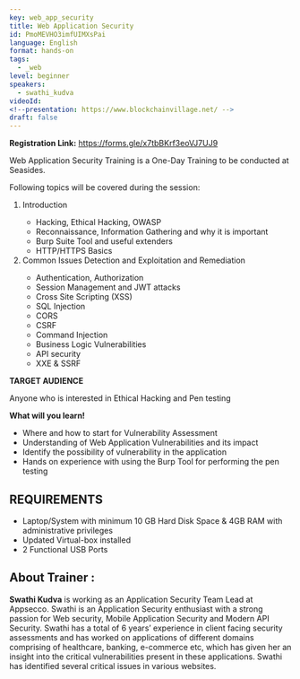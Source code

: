 ```yaml
---
key: web_app_security
title: Web Application Security
id: PmoMEVHO3imfUIMXsPai
language: English
format: hands-on
tags:
  - _web
level: beginner
speakers:
  - swathi_kudva
videoId: 
<!--presentation: https://www.blockchainvillage.net/ -->
draft: false
---
```

<b>Registration Link:</b> https://forms.gle/x7tbBKrf3eoVJ7UJ9
<br>

Web Application Security Training is a One-Day Training to be conducted at Seasides. 

Following topics will be covered during the session:
<ol>
    <li>Introduction</li>
    <ul>
      <li>Hacking, Ethical Hacking, OWASP</li>
      <li>Reconnaissance, Information Gathering and why it is important</li>
      <li>Burp Suite Tool and useful extenders</li>
      <li>HTTP/HTTPS Basics</li>
    </ul>
    <li>Common Issues Detection and Exploitation and Remediation</li>
    <ul>
      <li>Authentication, Authorization</li>
      <li>Session Management and JWT attacks</li>
      <li>Cross Site Scripting (XSS)</li>
      <li>SQL Injection</li>
      <li>CORS</li>
      <li>CSRF</li>
      <li>Command Injection</li>
      <li>Business Logic Vulnerabilities</li>
      <li>API security</li>
      <li>XXE & SSRF</li>
    </ul>
</ol>

**TARGET AUDIENCE**

Anyone who is interested in Ethical Hacking and Pen testing

**What will you learn!**
<ul>
<li>Where and how to start for Vulnerability Assessment</li>
<li>Understanding of Web Application Vulnerabilities and its impact</li>
<li>Identify the possibility of vulnerability in the application</li>
<li>Hands on experience with using the Burp Tool for performing the pen testing</li>
</ul>

 

<h2>REQUIREMENTS</h2>
<ul>
<li>Laptop/System with minimum 10 GB Hard Disk Space & 4GB RAM with administrative
privileges</li>
<li>Updated Virtual-box installed</li>
<li>2 Functional USB Ports</li>
</ul>

<h2>About Trainer :</h2>

**Swathi Kudva** is working as an Application Security Team Lead at Appsecco. Swathi is an Application
Security enthusiast with a strong passion for Web security, Mobile Application Security and Modern API Security. Swathi has a total of 6 years’ experience in client facing security assessments and has worked on applications of different domains comprising of healthcare, banking, e-commerce etc, which has given her an insight into the critical vulnerabilities present in these applications. Swathi has identified several critical issues in various websites. 

<!--
<a align="center" class="btn primary" target="_blank" rel="noopener" href="https://docs.google.com/forms/d/1l0JWU9j-t_i0xJDF6NK7SPQoevcGx_ijkmsMoyvmxPk">Register</a>
-->